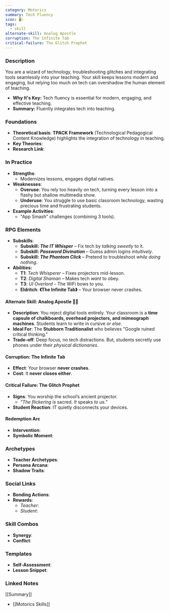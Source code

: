```yaml
---
category: Motorics
summary: Tech Fluency
icon: 🖥️✨
tags:
  - skill
alternate-skill: Analog Apostle
corruption: The Infinite Tab
critical-failure: The Glitch Prophet
---
```


### **Description**  
 You are a wizard of technology, troubleshooting glitches and integrating tools seamlessly into your teaching. Your skill keeps lessons modern and engaging, but relying too much on tech can overshadow the human element of teaching.
- **Why It's Key:** Tech fluency is essential for modern, engaging, and effective teaching.
- **Summary:** Fluently integrates tech into teaching.

### **Foundations**  
- **Theoretical basis**: **TPACK Framework** (Technological Pedagogical Content Knowledge) highlights the integration of technology in teaching.
- **Key Theories**: 
- **Research Link**: 

### **In Practice**  
- **Strengths**:  
	- Modernizes lessons, engages digital natives.
- **Weaknesses**:  
	- **Overuse**: You rely too heavily on tech, turning every lesson into a flashy but shallow multimedia show.
	- **Underuse**: You struggle to use basic classroom technology, wasting precious time and frustrating students.
- **Example Activities**:  
	- "App Smash" challenges (combining 3 tools).

### **RPG Elements**  
- **Subskills**: 
	- **Subskill: _The IT Whisper_** – Fix tech by _talking sweetly_ to it.
	- **Subskill: _Password Divination_** – Guess admin logins _intuitively_.
	- **Subskill: _The Phantom Click_** – Pretend to troubleshoot _while doing nothing_.
- **Abilities:**
	- **T1**: _Tech Whisperer_ – Fixes projectors mid-lesson.
	- **T2**: _Digital Shaman_ – Makes tech _want_ to obey.
	- **T3**: _UI Overlord_ – The WiFi bows to you.
	- **Eldritch**: **《The Infinite Tab》** – Your browser never crashes.
#### **Alternate Skill: Analog Apostle** 📠🌿
- **Description**: You reject digital tools entirely. Your classroom is a **time capsule of chalkboards, overhead projectors, and mimeograph machines**. Students learn to write in cursive _or else_.
- **Ideal For**: The **Stubborn Traditionalist** who believes "Google ruined critical thinking."
- **Trade-off**: Deep focus, no tech distractions. But, students secretly use phones under their *physical dictionaries*.
#### **Corruption: The Infinite Tab**
- **Effect**: Your browser **never crashes**.
- **Cost**: It **never closes either**.
#### **Critical Failure: The Glitch Prophet** 
- **Signs**: You worship the school’s ancient projector.    
    - _"The flickering is_ sacred. _It_ speaks _to us."_
- **Student Reaction**: IT quietly disconnects your devices.
#### **Redemption Arc**  
- **Intervention**: 
- **Symbolic Moment**: 

### **Archetypes**  
- **Teacher Archetypes**: 
- **Persona Arcana**: 
- **Shadow Traits**: 

### **Social Links**  
- **Bonding Actions**: 
- **Rewards**:  
  - *Teacher*: 
  - *Student*: 

### **Skill Combos**  
- **Synergy**: 
- **Conflict**:  

### **Templates**  
- **Self-Assessment**: 
- **Lesson Snippet**: 

### **Linked Notes**  
[[Summary]]
- [[Motorics Skills]]